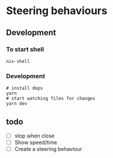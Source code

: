 # Steering behaviours

## Development

### To start shell

`nix-shell`

### Development

```shell
# install deps
yarn
# start watching files for changes
yarn dev
```

## todo

- [ ] stop when close
- [ ] Show speed/time
- [ ] Create a steering behaviour
